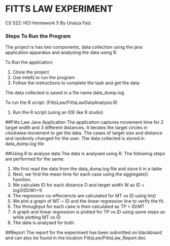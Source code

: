 # FITTS LAW EXPERIMENT #

CS 522: HCI Homework 5
By Unaiza Faiz

### Steps To Run the Program ###

The project is has two components, data collection using the java application apparatus and analysing the data using R.

To Run the application:
1. Clone the project
2. Use intellij to run the program
3. Follow the instructions to complete the task and get the data

The data collected is saved in a file name data\_dump.log

To run the R script: (FittsLaw/FittsLawDataAnalysis.R)
1. Run the R script (using an IDE like R studio)

##Fitts Law Java Application
The application captures movement time for 2 target width and 3 different distances. It iterates the target circles in clockwise movement to get the data. The cases of target size and distance and randomly changed for the user. The data collected is stored in data_dump.log file

##Using R to analyse data
The data is analysed using R. The following steps are performed for the same:

1. We first read the data from the data\_dump.log file and store it in a table
2. Next, we find the mean time for each case using the aggregate() function.
3. We calculate ID for each distance D and target width W as ID = log2((D/W)+1)
4. The regression co-effeciencts are calculated for MT vs ID using lm() 
5. We plot a graph of MT ~ ID and the linear regression line to verify the fit.
6. The throughput for each case is then calculated as TP = ID/MT 
7. A graph and linear regression is plotted for TP vs ID using same steps as while plotting MT vs ID
8. The data is analysed for both.

##Report
The report for the experiment has been submitted on blackboard and can also be found in the location FittsLaw/FittsLaw\_Report.doc